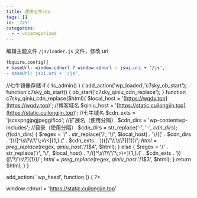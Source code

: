 ```yaml
---
title: 使用七牛cdn
tags: []
id: '725'
categories:
  - - uncategorized
---
```


编辑主题文件 `/js/loader.js` 文件，修改 url

```diff
tbquire.config({
+ baseUrl: window.cdnurl ? window.cdnurl : jsui.uri + '/js',
- baseUrl: jsui.uri + '/js',
```

//七牛镜像存储 if ( !is\_admin() ) { add\_action('wp\_loaded','c7sky\_ob\_start'); function c7sky\_ob\_start() { ob\_start('c7sky\_qiniu\_cdn\_replace'); } function c7sky\_qiniu\_cdn\_replace($html){ $local\_host = '[https://wqdy.top](https://wqdy.top)'; //博客域名 $qiniu\_host = '[https://static.cuilongjin.top](https://static.cuilongjin.top)'; //七牛域名 $cdn\_exts = 'jscsspngjpgjpeggifico'; //扩展名（使用分隔） $cdn\_dirs = 'wp-contentwp-includes'; //目录（使用分隔） $cdn\_dirs = str\_replace('-', '-', $cdn\_dirs); if ($cdn\_dirs) { $regex = '/' . str\_replace('/', '\\/', $local\_host) . '\\/((' . $cdn\_dirs . ')\\/\[^\\s\\?\\\\'\\"\\;>\\<\]{1,}.(' . $cdn\_exts . '))(\[\\"\\\\'\\s\\?\]{1})/'; $html = preg\_replace($regex, $qiniu\_host . '/$1$4', $html); } else { $regex = '/' . str\_replace('/', '\\/', $local\_host) . '\\/(\[^\\s\\?\\\\'\\"\\;>\\<\]{1,}.(' . $cdn\_exts . '))(\[\\"\\\\'\\s\\?\]{1})/'; $html = preg\_replace($regex, $qiniu\_host . '/$1$3', $html); } return $html; } }

add\_action( 'wp\_head', function () { ?>

window.cdnurl = 'https://static.cuilongjin.top'

<?php } );